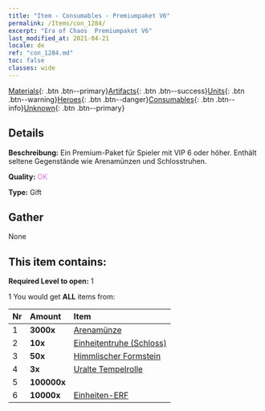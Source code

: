 ```yaml
---
title: "Item - Consumables - Premiumpaket V6"
permalink: /Items/con_1284/
excerpt: "Era of Chaos  Premiumpaket V6"
last_modified_at: 2021-04-21
locale: de
ref: "con_1284.md"
toc: false
classes: wide
---
```

 [Materials](/de/Items/){: .btn .btn--primary}[Artifacts](/de/Items/Artifacts/){: .btn .btn--success}[Units](/de/Items/Units/){: .btn .btn--warning}[Heroes](/de/Items/Heroes/){: .btn .btn--danger}[Consumables](/de/Items/Consumables/){: .btn .btn--info}[Unknown](/de/Items/Unknown/){: .btn .btn--primary}

## Details
 **Beschreibung:** Ein Premium-Paket für Spieler mit VIP 6 oder höher. Enthält seltene Gegenstände wie Arenamünzen und Schlosstruhen.

 **Quality:** <span style="color: #DA70D6">OK</span>

 **Type:** Gift

## Gather

  None

## This item contains:

 **Required Level to open:** 1

 1 You would get **ALL** items  from:

  | Nr | Amount |     Item    |
  |:---|:-------|:------------|
  | 1 |  **3000x** | [Arenamünze](/de/Items/con_903/) |  | 
  | 2 |  **10x** | [Einheitentruhe (Schloss)](/de/Items/con_1269/) |  | 
  | 3 |  **50x** | [Himmlischer Formstein](/de/Items/art_188/) |  | 
  | 4 |  **3x** | [Uralte Tempelrolle](/de/Items/con_697/) |  | 
  | 5 |  **100000x** | <i class="fas fa-coins"/> |  | 
  | 6 |  **10000x** | [Einheiten-ERF](/de/Items/con_902/) |  | 
